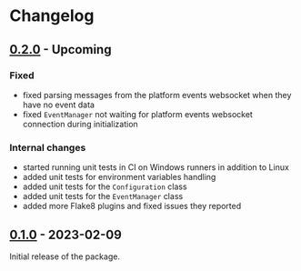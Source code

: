 Changelog
=========

[0.2.0](../../releases/tag/v0.2.0) - Upcoming
---------------------------------------------

### Fixed

- fixed parsing messages from the platform events websocket when they have no event data
- fixed `EventManager` not waiting for platform events websocket connection during initialization

### Internal changes

- started running unit tests in CI on Windows runners in addition to Linux
- added unit tests for environment variables handling
- added unit tests for the `Configuration` class
- added unit tests for the `EventManager` class
- added more Flake8 plugins and fixed issues they reported

[0.1.0](../../releases/tag/v0.1.0) - 2023-02-09
-----------------------------------------------

Initial release of the package.
